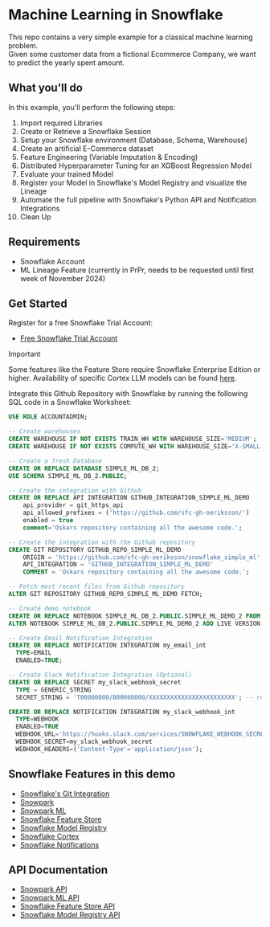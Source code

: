 # Machine Learning in Snowflake
This repo contains a very simple example for a classical machine learning problem.  
Given some customer data from a fictional Ecommerce Company, we want to predict the yearly spent amount.

## What you'll do
In this example, you'll perform the following steps:
1. Import required Libraries
2. Create or Retrieve a Snowflake Session
3. Setup your Snowflake environment (Database, Schema, Warehouse)
4. Create an artificial E-Commerce dataset 
5. Feature Engineering (Variable Imputation & Encoding)
6. Distributed Hyperparameter Tuning for an XGBoost Regression Model
7. Evaluate your trained Model
8. Register your Model in Snowflake's Model Registry and visualize the Lineage
9. Automate the full pipeline with Snowflake's Python API and Notification Integrations
10. Clean Up

## Requirements
* Snowflake Account
* ML Lineage Feature (currently in PrPr, needs to be requested until first week of November 2024)

## Get Started
Register for a free Snowflake Trial Account:
- [Free Snowflake Trial Account](https://signup.snowflake.com/)

> [!IMPORTANT]
> Some features like the Feature Store require Snowflake Enterprise Edition or higher. Availability of specific Cortex LLM models can be found [here](https://docs.snowflake.com/en/user-guide/snowflake-cortex/llm-functions#availability).

Integrate this Github Repository with Snowflake by running the following SQL code in a Snowflake Worksheet:
```sql
USE ROLE ACCOUNTADMIN;

-- Create warehouses
CREATE WAREHOUSE IF NOT EXISTS TRAIN_WH WITH WAREHOUSE_SIZE='MEDIUM';
CREATE WAREHOUSE IF NOT EXISTS COMPUTE_WH WITH WAREHOUSE_SIZE='X-SMALL';

-- Create a fresh Database
CREATE OR REPLACE DATABASE SIMPLE_ML_DB_2;
USE SCHEMA SIMPLE_ML_DB_2.PUBLIC;

-- Create the integration with Github
CREATE OR REPLACE API INTEGRATION GITHUB_INTEGRATION_SIMPLE_ML_DEMO
    api_provider = git_https_api
    api_allowed_prefixes = ('https://github.com/sfc-gh-oeriksson/')
    enabled = true
    comment='Oskars repository containing all the awesome code.';

-- Create the integration with the Github repository
CREATE GIT REPOSITORY GITHUB_REPO_SIMPLE_ML_DEMO 
	ORIGIN = 'https://github.com/sfc-gh-oeriksson/snowflake_simple_ml' 
	API_INTEGRATION = 'GITHUB_INTEGRATION_SIMPLE_ML_DEMO' 
	COMMENT = 'Oskars repository containing all the awesome code.';

-- Fetch most recent files from Github repository
ALTER GIT REPOSITORY GITHUB_REPO_SIMPLE_ML_DEMO FETCH;

-- Create demo notebook
CREATE OR REPLACE NOTEBOOK SIMPLE_ML_DB_2.PUBLIC.SIMPLE_ML_DEMO_2 FROM '@SIMPLE_ML_DB_2.PUBLIC.GITHUB_REPO_SIMPLE_ML_DEMO/branches/main/' MAIN_FILE = 'demo_notebook.ipynb' QUERY_WAREHOUSE = compute_wh;
ALTER NOTEBOOK SIMPLE_ML_DB_2.PUBLIC.SIMPLE_ML_DEMO_2 ADD LIVE VERSION FROM LAST;

-- Create Email Notification Integration
CREATE OR REPLACE NOTIFICATION INTEGRATION my_email_int
  TYPE=EMAIL
  ENABLED=TRUE;

-- Create Slack Notification Integration (Optional)
CREATE OR REPLACE SECRET my_slack_webhook_secret
  TYPE = GENERIC_STRING
  SECRET_STRING = 'T00000000/B00000000/XXXXXXXXXXXXXXXXXXXXXXXX'; -- replace with your secret

CREATE OR REPLACE NOTIFICATION INTEGRATION my_slack_webhook_int
  TYPE=WEBHOOK
  ENABLED=TRUE
  WEBHOOK_URL='https://hooks.slack.com/services/SNOWFLAKE_WEBHOOK_SECRET'
  WEBHOOK_SECRET=my_slack_webhook_secret
  WEBHOOK_HEADERS=('Content-Type'='application/json');
```

## Snowflake Features in this demo
* [Snowflake's Git Integration](https://docs.snowflake.com/en/developer-guide/git/git-overview)
* [Snowpark](https://docs.snowflake.com/en/developer-guide/snowpark/python/index)
* [Snowpark ML](https://docs.snowflake.com/en/developer-guide/snowpark-ml/overview)
* [Snowflake Feature Store](https://docs.snowflake.com/en/developer-guide/snowpark-ml/feature-store/overview)
* [Snowflake Model Registry](https://docs.snowflake.com/en/developer-guide/snowpark-ml/model-registry/overview)
* [Snowflake Cortex](https://docs.snowflake.com/en/user-guide/snowflake-cortex/llm-functions)
* [Snowflake Notifications](https://docs.snowflake.com/en/user-guide/notifications/about-notifications)

## API Documentation
* [Snowpark API](https://docs.snowflake.com/developer-guide/snowpark/reference/python/latest/snowpark/index)
* [Snowpark ML API](https://docs.snowflake.com/en/developer-guide/snowpark-ml/reference/latest/index)
* [Snowflake Feature Store API](https://docs.snowflake.com/en/developer-guide/snowpark-ml/reference/latest/feature_store)
* [Snowflake Model Registry API](https://docs.snowflake.com/en/developer-guide/snowpark-ml/reference/latest/registry)
